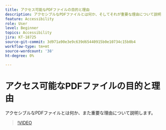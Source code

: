 ```yaml
---
title: アクセス可能なPDFファイルの目的と理由
description: アクセシブルなPDFファイルとは何か、そしてそれが重要な理由について説明します
feature: Accessibility
role: User
level: Beginner
topics: Accessibility
jira: KT-18725
source-git-commit: 3d971a90e3e9c639d65440915b0e10734c15b0b4
workflow-type: tm+mt
source-wordcount: '38'
ht-degree: 0%

---
```


# アクセス可能なPDFファイルの目的と理由

アクセシブルなPDFファイルとは何か、また重要な理由について説明します。

>[!VIDEO](https://video.tv.adobe.com/v/3471613?quality=12&learn=on&hidetitle=true)
